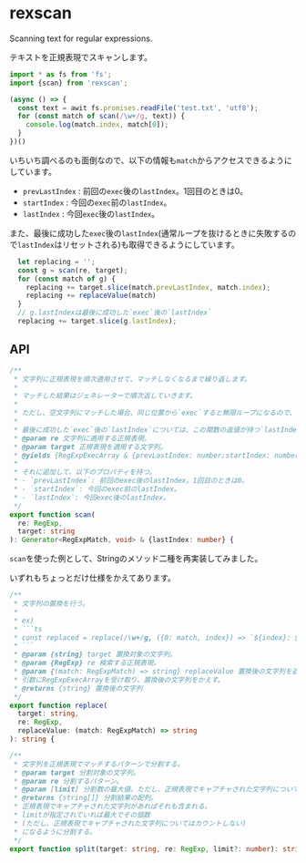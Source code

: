 # rexscan

Scanning text for regular expressions.

テキストを正規表現でスキャンします。

```ts
import * as fs from 'fs';
import {scan} from 'rexscan';

(async () => {
  const text = awit fs.promises.readFile('test.txt', 'utf8');
  for (const match of scan(/\w+/g, text)) {
    console.log(match.index, match[0]);
  }
})()
```

いちいち調べるのも面倒なので、以下の情報も`match`からアクセスできるようにしています。

- `prevLastIndex` : 前回の`exec`後の`lastIndex`。1回目のときは0。
- `startIndex` : 今回の`exec`前の`lastIndex`。
- `lastIndex` : 今回`exec`後の`lastIndex`。

また、最後に成功した`exec`後の`lastIndex`(通常ループを抜けるときに失敗するので`lastIndex`はリセットされる)も取得できるようにしています。

```ts
  let replacing = '';
  const g = scan(re, target);
  for (const match of g) {
    replacing += target.slice(match.prevLastIndex, match.index);
    replacing += replaceValue(match)
  }
  // g.lastIndexは最後に成功した`exec`後の`lastIndex`
  replacing += target.slice(g.lastIndex);
```

## API

```ts
/**
 * 文字列に正規表現を順次適用させて、マッチしなくなるまで繰り返します。
 *
 * マッチした結果はジェネレーターで順次返していきます。
 *
 * ただし、空文字列にマッチした場合、同じ位置から`exec`すると無限ループになるので、1文字進ませます。
 *
 * 最後に成功した`exec`後の`lastIndex`については、この関数の返値が持つ`lastIndex`プロパティで取得できます。
 * @param re 文字列に適用する正規表現。
 * @param target 正規表現を適用する文字列。
 * @yields {RegExpExecArray & {prevLastIndex: number;startIndex: number;lastIndex: number;}} `exec`に成功したときの結果(RegExpExecArray)。
 *
 * それに追加して、以下のプロパティを持つ。
 * - `prevLastIndex`: 前回のexec後のlastIndex。1回目のときは0。
 * - `startIndex`: 今回のexec前のlastIndex。
 * - `lastIndex`: 今回exec後のlastIndex。
 */
export function scan(
  re: RegExp,
  target: string
): Generator<RegExpMatch, void> & {lastIndex: number} {
```

`scan`を使った例として、Stringのメソッド二種を再実装してみました。

いずれもちょっとだけ仕様をかえてあります。

```ts
/**
 * 文字列の置換を行う。
 *
 * ex)
 * ```ts
 * const replaced = replace(/\w+/g, ({0: match, index}) => `${index}: ${match}`);
 * ```
 * @param {string} target 置換対象の文字列。
 * @param {RegExp} re 検索する正規表現。
 * @param {(match: RegExpMatch) => string} replaceValue 置換後の文字列を返す関数。
 * 引数にRegExpExecArrayを受け取り、置換後の文字列をかえす。
 * @returns {string} 置換後の文字列
 */
export function replace(
  target: string,
  re: RegExp,
  replaceValue: (match: RegExpMatch) => string
): string {
```

```ts
/**
 * 文字列を正規表現でマッチするパターンで分割する。
 * @param target 分割対象の文字列。
 * @param re 分割するパターン。
 * @param [limit] 分割数の最大値。ただし、正規表現でキャプチャされた文字列についてはカウントしない。
 * @returns {string[]} 分割結果の配列。
 * 正規表現でキャプチャされた文字列があればそれも含まれる。
 * limitが指定されていれば最大でその個数
 * (ただし、正規表現でキャプチャされた文字列についてはカウントしない)
 * になるように分割する。
 */
export function split(target: string, re: RegExp, limit?: number): string[] {
```

